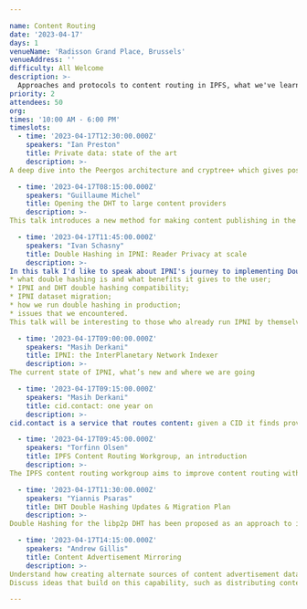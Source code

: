 ```yaml
---

name: Content Routing
date: '2023-04-17'
days: 1
venueName: 'Radisson Grand Place, Brussels'
venueAddress: ''
difficulty: All Welcome
description: >-
  Approaches and protocols to content routing in IPFS, what we've learned so far, and directions for the future. Join this track to explore herding CIDs, bringing content providers closer to the seekers of content, new advances across content routing systems, and a fresh look at the horizon of what's to come.
priority: 2
attendees: 50
org: 
times: '10:00 AM - 6:00 PM'
timeslots:
  - time: '2023-04-17T12:30:00.000Z'
    speakers: "Ian Preston"
    title: Private data: state of the art
    description: >-
A deep dive into the Peergos architecture and cryptree+ which gives post-quantum ciphertext-level access control, better metadata protection and better performance. Learn about our fully concurrent GC design, and other performance boosts.

  - time: '2023-04-17T08:15:00.000Z'
    speakers: "Guillaume Michel"
    title: Opening the DHT to large content providers
    description: >-
This talk introduces a new method for making content publishing in the DHT less resource-intensive for large content providers. This technique, named Reprovide Sweep reduces the load of content publication by reproviding all provider records located in the same keyspace region at once. This strategy decreases the number of DHT lookups required for content publication, and the number of connections to open by 80x for a content provider advertising 100’000 CID. The talk will be of interest to those interested in IPFS optimization and improving the efficiency of large-scale content publication and discovery on the DHT. 

  - time: '2023-04-17T11:45:00.000Z'
    speakers: "Ivan Schasny"
    title: Double Hashing in IPNI: Reader Privacy at scale
    description: >-
In this talk I'd like to speak about IPNI's journey to implementing Double Hashing at scale. I'll cover:
* what double hashing is and what benefits it gives to the user;
* IPNI and DHT double hashing compatibility;
* IPNI dataset migration;
* how we run double hashing in production;
* issues that we encountered.
This talk will be interesting to those who already run IPNI by themselves (as they will want to implement Reader Privacy at some point) as well as to those who are just thinking to participate in the IPNI ecosystem.

  - time: '2023-04-17T09:00:00.000Z'
    speakers: "Masih Derkani"
    title: IPNI: the InterPlanetary Network Indexer
    description: >-
The current state of IPNI, what’s new and where we are going

  - time: '2023-04-17T09:15:00.000Z'
    speakers: "Masih Derkani"
    title: cid.contact: one year on
    description: >-
cid.contact is a service that routes content: given a CID it finds providers of it along with metadata on how it can be retrieved. It has been almost a year since the launch of cid.contact. a lot has happened since. This talk goes over the latest and greatest offered by cid.contact, our journey in making it all happen and what's to come

  - time: '2023-04-17T09:45:00.000Z'
    speakers: "Torfinn Olsen"
    title: IPFS Content Routing Workgroup, an introduction
    description: >-
The IPFS content routing workgroup aims to improve content routing within the IPFS network by applying an intentional focus on effectiveness of content discovery and delivery mechanisms. We make group decisions around the design and implementation of new content routing protocols, optimize existing ones, and address the various technical challenges associated with decentralized content routing. We'd like to make everyone aware of the important work this group is doing and encourage their participation.

  - time: '2023-04-17T11:30:00.000Z'
    speakers: "Yiannis Psaras"
    title: DHT Double Hashing Updates & Migration Plan
    description: >-
Double Hashing for the libp2p DHT has been proposed as an approach to improve libp2p's privacy. The approach, which includes breaking changes to the current DHT, has been discussed at IPFS Thing and Camp 2022. This talk will give a brief update of developments since IPFS Camp and most importantly will lay out the migration plan to the new double-hashing DHT.

  - time: '2023-04-17T14:15:00.000Z'
    speakers: "Andrew Gillis"
    title: Content Advertisement Mirroring
    description: >-
Understand how creating alternate sources of content advertisement data is needed to unburden advertisement publishers, and start new indexers quickly.
Discuss ideas that build on this capability, such as distributing content advertisement and providing alternate means of publishing it. Define basic outline for a protocol that enables interoperability of advertisement publishers and indexer operators.

---
```

